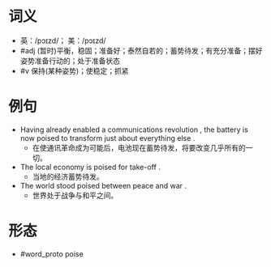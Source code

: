 # 词义
- 英：/pɔɪzd/； 美：/pɔɪzd/
- #adj (暂时)平衡，稳固；准备好；泰然自若的；蓄势待发；有充分准备；摆好姿势准备行动的；处于准备状态
- #v 保持(某种姿势)；使稳定；抓紧
# 例句
- Having already enabled a communications revolution , the battery is now poised to transform just about everything else .
	- 在使通讯革命成为可能后，电池现在蓄势待发，将要改变几乎所有的一切。
- The local economy is poised for take-off .
	- 当地的经济蓄势待发。
- The world stood poised between peace and war .
	- 世界处于战争与和平之间。
# 形态
- #word_proto poise
